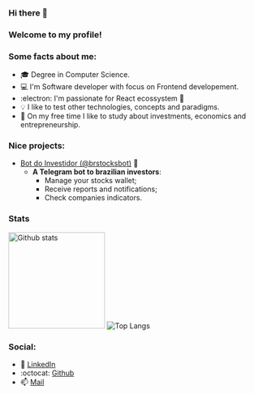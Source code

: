 ### Hi there 👋

### Welcome to my profile!

### Some facts about me:

- :mortar_board: Degree in Computer Science.
- :computer: I'm Software developer with focus on Frontend developement.
- :electron: I'm passionate for React ecossystem :blue_heart:
- :bulb: I like to test other technologies, concepts and paradigms.
- :money_with_wings: On my free time I like to study about investments, economics and entrepreneurship.

### Nice projects:

- [Bot do Investidor (@brstocksbot)](https://t.me/brstocksbot) :robot:
  - **A Telegram bot to brazilian investors**:
    - Manage your stocks wallet;
    - Receive reports and notifications;
    - Check companies indicators.

### Stats

<p>
  <img height="190px" alt="Github stats" src="https://github-readme-stats.vercel.app/api?username=hick97&hide=issues&count_private=true&show_icons=true&theme=dark&icon_color=ffffff" />
  <img alt="Top Langs" src="https://github-readme-stats.vercel.app/api/top-langs/?username=hick97&layout=compact&hide=PHP,Java&langs_count=8&theme=dark" />
</p>

### Social:

- :blue_heart: [LinkedIn](https://www.linkedin.com/in/henrique-augusto-84b490133/)
- :octocat: [Github](https://github.com/hick97?tab=repositories)
- :mailbox: [Mail](hick_97@hotmail.com)
